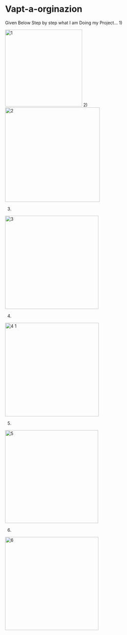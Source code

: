 # Vapt-a-orginazion
Given Below Step by step what I am Doing my Project...
1)

<img width="250" alt="1" src="https://github.com/me-badsha/Vapt-a-orginazion/assets/54232503/6ad48fb1-64a4-4b72-a096-926ecf813ec3">
2)

<img width="307" alt="2" src="https://github.com/me-badsha/Vapt-a-orginazion/assets/54232503/f9f30109-683a-4c6f-a9a8-674237b4631e">


3)

<img width="303" alt="3" src="https://github.com/me-badsha/Vapt-a-orginazion/assets/54232503/24c2c549-4f4b-4d65-a677-7bb8eaea4cb1">

4)

<img width="304" alt="4 1" src="https://github.com/me-badsha/Vapt-a-orginazion/assets/54232503/755336cf-c0a9-4091-a0c5-3582530c248a">


5)



<img width="302" alt="5" src="https://github.com/me-badsha/Vapt-a-orginazion/assets/54232503/06d60c72-8a8c-40ab-9b79-3bf78ccecf36">

6)

<img width="303" alt="6" src="https://github.com/me-badsha/Vapt-a-orginazion/assets/54232503/1cd84298-1d4c-4a60-8fb5-3e64e198ac1f">

